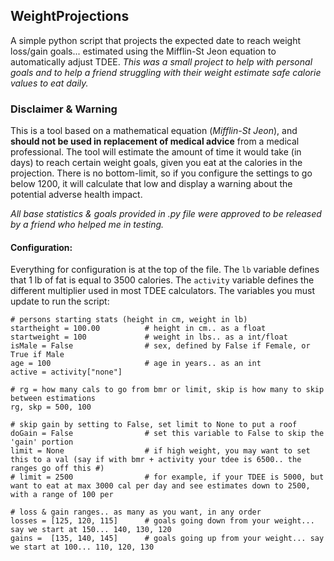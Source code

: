 ## WeightProjections
A simple python script that projects the expected date to reach weight loss/gain goals... estimated using the Mifflin-St Jeon equation to automatically adjust TDEE. *This was a small project to help with personal goals and to help a friend struggling with their weight estimate safe calorie values to eat daily.*


### Disclaimer & Warning
This is a tool based on a mathematical equation (*Mifflin-St Jeon*), and **should not be used in replacement of medical advice** from a medical professional. The tool will estimate the amount of time it would take (in days) to reach certain weight goals, given you eat at the calories in the projection. There is no bottom-limit, so if you configure the settings to go below 1200, it will calculate that low and display a warning about the potential adverse health impact.

*All base statistics & goals provided in .py file were approved to be released by a friend who helped me in testing.*


#### Configuration:
Everything for configuration is at the top of the file. The `lb` variable defines that 1 lb of fat is equal to 3500 calories. The `activity` variable defines the different multiplier used in most TDEE calculators. The variables you must update to run the script:
```python3
# persons starting stats (height in cm, weight in lb)
startheight = 100.00          # height in cm.. as a float
startweight = 100             # weight in lbs.. as a int/float
isMale = False                # sex, defined by False if Female, or True if Male
age = 100                     # age in years.. as an int
active = activity["none"]

# rg = how many cals to go from bmr or limit, skip is how many to skip between estimations
rg, skp = 500, 100

# skip gain by setting to False, set limit to None to put a roof
doGain = False                # set this variable to False to skip the 'gain' portion
limit = None                  # if high weight, you may want to set this to a val (say if with bmr + activity your tdee is 6500.. the ranges go off this #)
# limit = 2500                # for example, if your TDEE is 5000, but want to eat at max 3000 cal per day and see estimates down to 2500, with a range of 100 per

# loss & gain ranges.. as many as you want, in any order
losses = [125, 120, 115]      # goals going down from your weight... say we start at 150... 140, 130, 120
gains =  [135, 140, 145]      # goals going up from your weight... say we start at 100... 110, 120, 130
```
